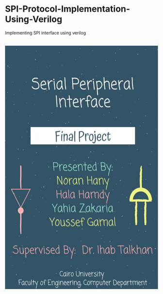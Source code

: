 # SPI-Protocol-Implementation-Using-Verilog
Implementing SPI interface using verilog


<p align="center" width="100%">
   <img src="Report-01.jpg" alt="Cover" width="600" height="800" style="margin: 20px 0px;">
</p>
